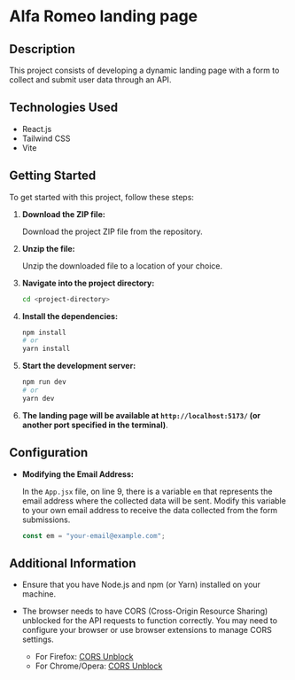 # Alfa Romeo landing page

## Description

This project consists of developing a dynamic landing page with a form to collect and submit user data through an API. 

## Technologies Used

- React.js
- Tailwind CSS
- Vite

## Getting Started

To get started with this project, follow these steps:

1. **Download the ZIP file:**

   Download the project ZIP file from the repository.

2. **Unzip the file:**

   Unzip the downloaded file to a location of your choice.
   

3. **Navigate into the project directory:**

   ```bash
   cd <project-directory>

4. **Install the dependencies:**
   ```bash
   npm install
   # or
   yarn install

5. **Start the development server:**
   ```bash
   npm run dev
   # or
   yarn dev
   
6. **The landing page will be available at `http://localhost:5173/` (or another port specified in the terminal)**.

## Configuration

- **Modifying the Email Address:**

  In the `App.jsx` file, on line 9, there is a variable `em` that represents the email address where the collected data will be sent. Modify this variable to your own email address to receive the data collected from the form submissions.

  ```jsx
  const em = "your-email@example.com";

## Additional Information

- Ensure that you have Node.js and npm (or Yarn) installed on your machine.
- The browser needs to have CORS (Cross-Origin Resource Sharing) unblocked for the API requests to function correctly. You may need to configure your browser or use browser extensions to manage CORS settings. 

  - For Firefox: [CORS Unblock](https://addons.mozilla.org/en-US/firefox/addon/cors-unblock/)
  - For Chrome/Opera: [CORS Unblock](https://chromewebstore.google.com/detail/cors-unblock/lfhmikememgdcahcdlaciloancbhjino?hl=en&pli=1)
